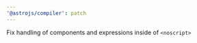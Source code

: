 ```yaml
---
'@astrojs/compiler': patch
---
```


Fix handling of components and expressions inside of `<noscript>`
